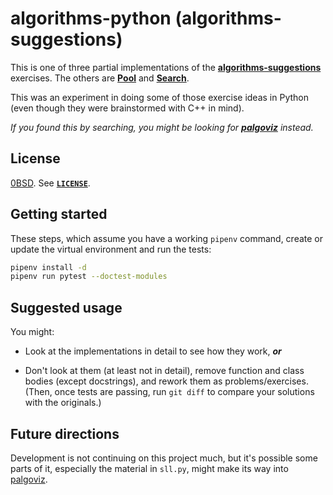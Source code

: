 <!-- SPDX-License-Identifier: 0BSD -->

# algorithms-python (algorithms-suggestions)

This is one of three partial implementations of the
[**algorithms-suggestions**](https://github.com/EliahKagan/algorithms-suggestions)
exercises. The others are [**Pool**](https://github.com/EliahKagan/Pool) and
[**Search**](https://github.com/EliahKagan/Search).

This was an experiment in doing some of those exercise ideas in Python (even
though they were brainstormed with C++ in mind).

*If you found this by searching, you might be looking for
[**palgoviz**](https://github.com/EliahKagan/palgoviz) instead.*

## License

[0BSD](https://spdx.org/licenses/0BSD.html). See [**`LICENSE`**](LICENSE).

## Getting started

These steps, which assume you have a working `pipenv` command, create or update
the virtual environment and run the tests:

```sh
pipenv install -d
pipenv run pytest --doctest-modules
```

## Suggested usage

You might:

- Look at the implementations in detail to see how they work, ***or***

- Don't look at them (at least not in detail), remove function and class bodies
  (except docstrings), and rework them as problems/exercises. (Then, once tests
  are passing, run `git diff` to compare your solutions with the originals.)

## Future directions

Development is not continuing on this project much, but it's possible some
parts of it, especially the material in `sll.py`, might make its way into
[palgoviz](https://github.com/EliahKagan/palgoviz).
